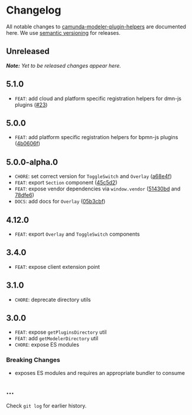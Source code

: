# Changelog

All notable changes to [camunda-modeler-plugin-helpers](https://github.com/camunda/camunda-modeler-plugin-helpers) are documented here. We use [semantic versioning](http://semver.org/) for releases.

## Unreleased

___Note:__ Yet to be released changes appear here._

## 5.1.0

* `FEAT`: add cloud and platform specific registration helpers for dmn-js plugins ([#23](https://github.com/camunda/camunda-modeler-plugin-helpers/issues/23))

## 5.0.0

* `FEAT`: add platform specific registration helpers for bpmn-js plugins ([4b0606f](https://github.com/camunda/camunda-modeler-plugin-helpers/commit/4b0606fd2eae41600a6395224b3ca395a09614c6))

## 5.0.0-alpha.0

* `CHORE`: set correct version for `ToggleSwitch` and `Overlay` ([a68e4f](https://github.com/camunda/camunda-modeler-plugin-helpers/commit/a68e4f6d7f8c2855f869aa78132d1bc0446d1053))
* `FEAT`: export `Section` component ([45c5d2](https://github.com/camunda/camunda-modeler-plugin-helpers/commit/45c5d2478579c5aa8b00c89f9e1377f59348901b))
* `FEAT`: expose vendor dependencies via `window.vendor` ([51430bd](https://github.com/camunda/camunda-modeler-plugin-helpers/commit/51430bdf147fd894440ab33e829f0a9f136e302b) and [78dfe6](https://github.com/camunda/camunda-modeler-plugin-helpers/commit/78dfe6b0f790c1bf1f7dbca0dae9d7daa3e82ad6))
* `DOCS`: add docs for `Overlay` ([05b3cbf](https://github.com/camunda/camunda-modeler-plugin-helpers/commit/05b3cbf4e15c6603d0e231e75818a99f5b429834))

## 4.12.0

* `FEAT`: export `Overlay` and `ToggleSwitch` components

## 3.4.0

* `FEAT`: expose client extension point

## 3.1.0

* `CHORE`: deprecate directory utils

## 3.0.0

* `FEAT`: expose `getPluginsDirectory` util
* `FEAT`: add `getModelerDirectory` util
* `CHORE`: expose ES modules

### Breaking Changes

* exposes ES modules and requires an appropriate bundler to consume

## ...

Check `git log` for earlier history.
